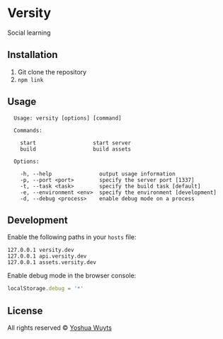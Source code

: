 # Versity
Social learning

## Installation
1. Git clone the repository
2. `npm link`

## Usage
````
  Usage: versity [options] [command]

  Commands:

    start                  start server
    build                  build assets

  Options:

    -h, --help               output usage information
    -p, --port <port>        specify the server port [1337]
    -t, --task <task>        specify the build task [default]
    -e, --environment <env>  specify the environment [development]
    -d, --debug <process>    enable debug mode on a process
````

## Development
Enable the following paths in your `hosts` file:
```
127.0.0.1 versity.dev
127.0.0.1 api.versity.dev
127.0.0.1 assets.versity.dev
```

Enable debug mode in the browser console:
```js
localStorage.debug = '*'
```

## License

All rights reserved © [Yoshua Wuyts](yoshawuyts.com)